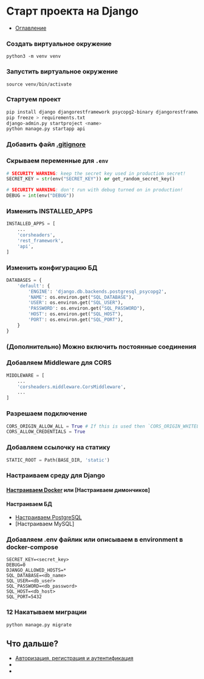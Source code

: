 # Старт проекта на Django

+ [Оглавление](../README.md)

### Создать виртуальное окружение

```
python3 -m venv venv
```

### Запустить виртуальное окружение

```
source venv/bin/activate
```
### Стартуем проект
```bash
pip install django djangorestframework psycopg2-binary djangorestframework-simplejwt django-cors-headers
pip freeze > requirements.txt
django-admin.py startproject <name>
python manage.py startapp api
```

### Добавить файл [.gitignore](gitignore.md)

### Скрываем переменные для `.env`
```python
# SECURITY WARNING: keep the secret key used in production secret!
SECRET_KEY = str(env("SECRET_KEY")) or get_random_secret_key()

# SECURITY WARNING: don't run with debug turned on in production!
DEBUG = int(env("DEBUG"))
```
### Изменить INSTALLED_APPS
```python
INSTALLED_APPS = [
    ...
    'corsheaders',
    'rest_framework',
    'api',
]
```

### Изменить конфигурацию БД

```python
DATABASES = {
    'default': {
        'ENGINE': 'django.db.backends.postgresql_psycopg2',
        'NAME': os.environ.get("SQL_DATABASE"),
        'USER': os.environ.get("SQL_USER"),
        'PASSWORD': os.environ.get("SQL_PASSWORD"),
        'HOST': os.environ.get("SQL_HOST"),
        'PORT': os.environ.get("SQL_PORT"),
    }
}
```
### (Дополнительно) Можно включить постоянные соединения

### Добавляем Middleware для CORS
```python
MIDDLEWARE = [
    ...
    'corsheaders.middleware.CorsMiddleware',
    ...
]
```
### Разрешаем подключение
```python
CORS_ORIGIN_ALLOW_ALL = True # If this is used then `CORS_ORIGIN_WHITELIST` will not have any effect
CORS_ALLOW_CREDENTIALS = True
```
### Добавляем ссылочку на статику
```python
STATIC_ROOT = Path(BASE_DIR, 'static')
```
### Настраиваем среду для Django
#### [Настраиваем Docker](../devops/django-docker.md) или [Настраиваем димончиков]
#### Настраиваем БД
+ [Настраиваем PostgreSQL](../database/start_postgres.md)
+ [Настраиваем MySQL]

### Добавляем .env файлик или описываем в environment в docker-compose
```
SECRET_KEY=<secret_key>
DEBUG=0
DJANGO_ALLOWED_HOSTS=*
SQL_DATABASE=<db_name>
SQL_USER=<db_user>
SQL_PASSWORD=<db_password>
SQL_HOST=<db_host>
SQL_PORT=5432
```
### 12 Накатываем миграции
```python
python manage.py migrate
```

## Что дальше?
+ [Авторизация, регистрация и аутентификация](authorization.md)
+ 
+